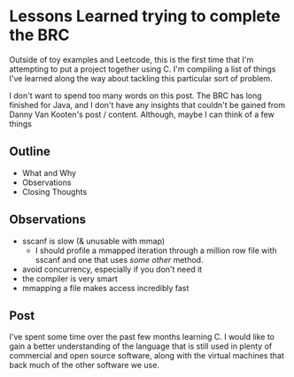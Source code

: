 # Lessons Learned trying to complete the BRC

Outside of toy examples and Leetcode, this is the first time that I'm attempting to put a project together using C. I'm compiling a list of things I've learned along the way about tackling this particular sort of problem.

I don't want to spend too many words on this post. The BRC has long finished for Java, and I don't have any insights that couldn't be gained from Danny Van Kooten's post / content. Although, maybe I can think of a few things

## Outline

- What and Why
- Observations
- Closing Thoughts

## Observations

- sscanf is slow (& unusable with mmap)
  - I should profile a mmapped iteration through a million row file with sscanf and one that uses *some other* method.
- avoid concurrency, especially if you don't need it
- the compiler is very smart
- mmapping a file makes access incredibly fast

## Post

I've spent some time over the past few months learning C. I would like to gain a better understanding of the language that is still used in plenty of commercial and open source software, along with the virtual machines that back much of the other software we use.

